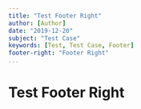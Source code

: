```yaml
---
title: "Test Footer Right"
author: [Author]
date: "2019-12-20"
subject: "Test Case"
keywords: [Test, Test Case, Footer]
footer-right: "Footer Right"
...
```


# Test Footer Right